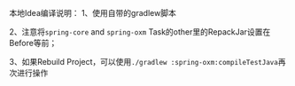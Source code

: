 本地Idea编译说明：
1、使用自带的gradlew脚本

2、注意将`spring-core` and `spring-oxm` Task的other里的RepackJar设置在Before等前；

3、如果Rebuild Project，可以使用`./gradlew :spring-oxm:compileTestJava`再次进行操作

